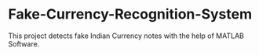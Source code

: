 # Fake-Currency-Recognition-System
This project detects fake Indian Currency notes with the help of MATLAB Software.

